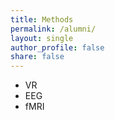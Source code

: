 ```yaml
---
title: Methods
permalink: /alumni/
layout: single
author_profile: false
share: false
---
```


* VR
* EEG
* fMRI
